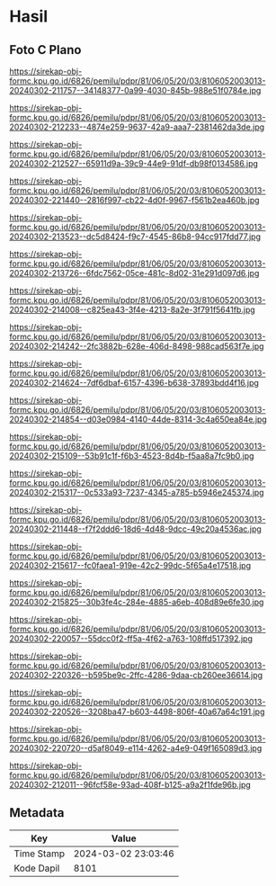 # Hasil

## Foto C Plano

https://sirekap-obj-formc.kpu.go.id/6826/pemilu/pdpr/81/06/05/20/03/8106052003013-20240302-211757--34148377-0a99-4030-845b-988e51f0784e.jpg

https://sirekap-obj-formc.kpu.go.id/6826/pemilu/pdpr/81/06/05/20/03/8106052003013-20240302-212233--4874e259-9637-42a9-aaa7-2381462da3de.jpg

https://sirekap-obj-formc.kpu.go.id/6826/pemilu/pdpr/81/06/05/20/03/8106052003013-20240302-212527--65911d9a-39c9-44e9-91df-db98f0134586.jpg

https://sirekap-obj-formc.kpu.go.id/6826/pemilu/pdpr/81/06/05/20/03/8106052003013-20240302-221440--2816f997-cb22-4d0f-9967-f561b2ea460b.jpg

https://sirekap-obj-formc.kpu.go.id/6826/pemilu/pdpr/81/06/05/20/03/8106052003013-20240302-213523--dc5d8424-f9c7-4545-86b8-94cc917fdd77.jpg

https://sirekap-obj-formc.kpu.go.id/6826/pemilu/pdpr/81/06/05/20/03/8106052003013-20240302-213726--6fdc7562-05ce-481c-8d02-31e291d097d6.jpg

https://sirekap-obj-formc.kpu.go.id/6826/pemilu/pdpr/81/06/05/20/03/8106052003013-20240302-214008--c825ea43-3f4e-4213-8a2e-3f791f5641fb.jpg

https://sirekap-obj-formc.kpu.go.id/6826/pemilu/pdpr/81/06/05/20/03/8106052003013-20240302-214242--2fc3882b-628e-406d-8498-988cad563f7e.jpg

https://sirekap-obj-formc.kpu.go.id/6826/pemilu/pdpr/81/06/05/20/03/8106052003013-20240302-214624--7df6dbaf-6157-4396-b638-37893bdd4f16.jpg

https://sirekap-obj-formc.kpu.go.id/6826/pemilu/pdpr/81/06/05/20/03/8106052003013-20240302-214854--d03e0984-4140-44de-8314-3c4a650ea84e.jpg

https://sirekap-obj-formc.kpu.go.id/6826/pemilu/pdpr/81/06/05/20/03/8106052003013-20240302-215109--53b91c1f-f6b3-4523-8d4b-f5aa8a7fc9b0.jpg

https://sirekap-obj-formc.kpu.go.id/6826/pemilu/pdpr/81/06/05/20/03/8106052003013-20240302-215317--0c533a93-7237-4345-a785-b5946e245374.jpg

https://sirekap-obj-formc.kpu.go.id/6826/pemilu/pdpr/81/06/05/20/03/8106052003013-20240302-211448--f7f2ddd6-18d6-4d48-9dcc-49c20a4536ac.jpg

https://sirekap-obj-formc.kpu.go.id/6826/pemilu/pdpr/81/06/05/20/03/8106052003013-20240302-215617--fc0faea1-919e-42c2-99dc-5f65a4e17518.jpg

https://sirekap-obj-formc.kpu.go.id/6826/pemilu/pdpr/81/06/05/20/03/8106052003013-20240302-215825--30b3fe4c-284e-4885-a6eb-408d89e6fe30.jpg

https://sirekap-obj-formc.kpu.go.id/6826/pemilu/pdpr/81/06/05/20/03/8106052003013-20240302-220057--55dcc0f2-ff5a-4f62-a763-108ffd517392.jpg

https://sirekap-obj-formc.kpu.go.id/6826/pemilu/pdpr/81/06/05/20/03/8106052003013-20240302-220326--b595be9c-2ffc-4286-9daa-cb260ee36614.jpg

https://sirekap-obj-formc.kpu.go.id/6826/pemilu/pdpr/81/06/05/20/03/8106052003013-20240302-220526--3208ba47-b603-4498-806f-40a67a64c191.jpg

https://sirekap-obj-formc.kpu.go.id/6826/pemilu/pdpr/81/06/05/20/03/8106052003013-20240302-220720--d5af8049-e114-4262-a4e9-049f165089d3.jpg

https://sirekap-obj-formc.kpu.go.id/6826/pemilu/pdpr/81/06/05/20/03/8106052003013-20240302-212011--96fcf58e-93ad-408f-b125-a9a2f1fde96b.jpg


## Metadata

| Key        | Value               |
| ---------- | ------------------- |
| Time Stamp | 2024-03-02 23:03:46 |
| Kode Dapil | 8101                |



